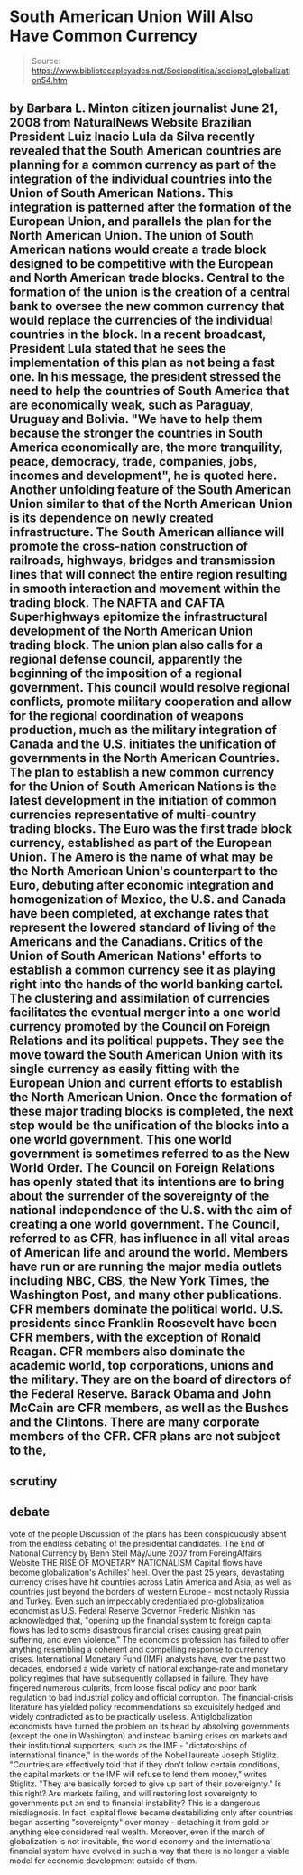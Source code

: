 # South American Union Will Also Have Common Currency

> Source: https://www.bibliotecapleyades.net/Sociopolitica/sociopol_globalization54.htm

by Barbara L. Minton
citizen journalist
June 21, 2008
from
NaturalNews Website
Brazilian President Luiz Inacio Lula da Silva
recently revealed that the South American countries are planning for a
common currency as part of the integration of the individual countries into
the Union of South American Nations. This integration is patterned after the
formation of the European Union, and parallels the plan for the North
American Union.
The union of South American nations would create a trade block designed to
be competitive with the European and North American trade blocks. Central to
the formation of the union is the creation of a central bank to oversee the
new common currency that would replace the currencies of the individual
countries in the block. In a recent broadcast, President Lula stated that he
sees the implementation of this plan as not being a fast one.
In his message, the president stressed the need to help the countries of
South America that are economically weak, such as Paraguay, Uruguay and
Bolivia.
"We have to help them because the stronger
the countries in South America economically are, the more tranquility,
peace, democracy, trade, companies, jobs, incomes and development", he
is quoted
here.
Another unfolding feature of the South American
Union similar to that of the
North American Union is its dependence on newly
created infrastructure.
The South American alliance will promote the
cross-nation construction of railroads, highways, bridges and transmission
lines that will connect the entire region resulting in smooth interaction
and movement within the trading block. The NAFTA and CAFTA Superhighways
epitomize the infrastructural development of the North American Union
trading block.
The union plan also calls for a regional defense council, apparently the
beginning of the imposition of a regional government. This council would
resolve regional conflicts, promote military cooperation and allow for the
regional coordination of weapons production, much as the military
integration of Canada and the U.S. initiates the unification of governments
in the North American Countries.
The plan to establish a new common currency for the Union of South American
Nations is the latest development in the initiation of common currencies
representative of multi-country trading blocks.
The Euro was the first trade
block currency, established as part of the European Union.
The Amero is the
name of what may be the North American Union's counterpart to the Euro,
debuting after economic integration and homogenization of Mexico, the U.S.
and Canada have been completed, at exchange rates that represent the lowered
standard of living of the Americans and the Canadians.
Critics of the Union of South American Nations' efforts to establish a
common currency see it as playing right into the hands of
the world banking
cartel.
The clustering and assimilation of currencies
facilitates the eventual merger into a one world currency promoted by the
Council on Foreign Relations and its political puppets. They see the move
toward the South American Union with its single currency as easily fitting
with the European Union and current efforts to establish the North American
Union.
Once the formation of these major trading blocks is completed, the
next step would be the unification of the blocks into a one world
government.
This one world government is sometimes referred to as the
New World Order.
The Council on Foreign Relations has openly stated that its intentions are
to bring about the surrender of the sovereignty of the national independence
of the U.S. with the aim of creating a one world government. The Council,
referred to as CFR, has influence in all vital areas of American life and
around the world.
Members have run or are running the
major media
outlets including NBC, CBS, the New York Times, the Washington Post, and
many other publications.
CFR members dominate the political world. U.S. presidents since Franklin
Roosevelt have been CFR members, with the exception of Ronald Reagan. CFR
members also dominate the academic world, top corporations, unions and the
military. They are on the board of directors of
the Federal Reserve.
Barack
Obama and John McCain are CFR members, as well as
the Bushes and the
Clintons. There are many corporate members of the CFR.
CFR plans are not
subject to the,
-
scrutiny
-
debate
-
vote of the people
Discussion of the plans has been conspicuously
absent from the endless debating of the presidential candidates.
The End of National Currency
by Benn Steil
May/June 2007
from
ForeingAffairs Website
THE RISE OF MONETARY NATIONALISM
Capital flows have become globalization's Achilles' heel.
Over the past 25
years, devastating currency crises have hit countries across Latin America
and Asia, as well as countries just beyond the borders of western Europe -
most notably Russia and Turkey.
Even such an impeccably credentialed
pro-globalization economist as U.S. Federal Reserve Governor Frederic Mishkin has acknowledged that,
"opening up the financial system to foreign
capital flows has led to some
disastrous financial crises causing great
pain, suffering, and even violence."
The economics profession has failed to offer anything resembling a coherent
and compelling response to currency crises.
International Monetary Fund (IMF)
analysts have, over the past two decades, endorsed a wide variety of
national exchange-rate and monetary policy regimes that have subsequently
collapsed in failure. They have fingered numerous culprits, from loose
fiscal policy and poor bank regulation to bad industrial policy and official
corruption.
The financial-crisis literature has yielded policy
recommendations so exquisitely hedged and widely contradicted as to be
practically useless.
Antiglobalization economists have turned the problem on its head by
absolving governments (except the one in Washington) and instead blaming
crises on markets and their institutional supporters, such as the IMF -
"dictatorships of international finance," in the words of the Nobel laureate
Joseph Stiglitz.
"Countries are effectively told that if they don't follow
certain conditions, the capital markets or the IMF will refuse to lend them
money," writes Stiglitz.
"They are basically forced to give up part of their
sovereignty."
Is this right? Are markets failing, and will restoring lost sovereignty to
governments put an end to financial instability?
This is a dangerous
misdiagnosis. In fact, capital flows became destabilizing only after
countries began asserting "sovereignty" over money - detaching it from gold
or anything else considered real wealth.
Moreover, even if the march of
globalization is not inevitable, the world economy and the international
financial system have evolved in such a way that there is no longer a viable
model for economic development outside of them.
